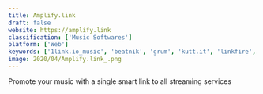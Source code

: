 ```yaml
---
title: Amplify.link
draft: false 
website: https://amplify.link
classification: ['Music Softwares']
platform: ['Web']
keywords: ['1link.io_music', 'beatnik', 'grum', 'kutt.it', 'linkfire', 'linkredirector', 'listen_lt', 'new_bitly', 'podlink', 'rebrandly', 'slemma', 'tiny.cc', 'tinyurl', 'toneden', 'allmotti_url_shortener', 'pitchxo', 'smarturl', 'spread.link']
image: 2020/04/Amplify.link_.png
---
```

Promote your music with a single smart link to all streaming services